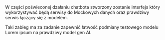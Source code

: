 W części poświeconej dzałaniu chatbota stworzony zostanie interfejs który wykorzystywać będą serwisy do Mockowych danych oraz prawdziwy serwis łączący się z modelem.

Taki zabieg ma za zadanie zapewnić łatwość podmiany testowego modelu Lorem ipsum na prawdziwy model gen AI.